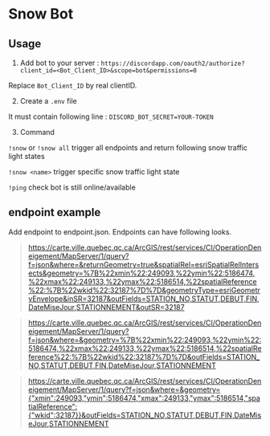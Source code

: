 # Snow Bot


## Usage

1. Add bot to your server : `https://discordapp.com/oauth2/authorize?client_id=<Bot_Client_ID>&scope=bot&permissions=0`

Replace `Bot_Client_ID` by real clientID.

2. Create a `.env` file

It must contain following line : `DISCORD_BOT_SECRET=YOUR-TOKEN`

3. Command

`!snow` or `!snow all` trigger all endpoints and return following snow traffic light states

`!snow <name>` trigger specific snow traffic light state

`!ping` check bot is still online/available


## endpoint example

Add endpoint to endpoint.json. Endpoints can have following looks.

> https://carte.ville.quebec.qc.ca/ArcGIS/rest/services/CI/OperationDeneigement/MapServer/1/query?f=json&where=&returnGeometry=true&spatialRel=esriSpatialRelIntersects&geometry=%7B%22xmin%22:249093,%22ymin%22:5186474,%22xmax%22:249133,%22ymax%22:5186514,%22spatialReference%22:%7B%22wkid%22:32187%7D%7D&geometryType=esriGeometryEnvelope&inSR=32187&outFields=STATION_NO,STATUT,DEBUT,FIN,DateMiseJour,STATIONNEMENT&outSR=32187


> https://carte.ville.quebec.qc.ca/ArcGIS/rest/services/CI/OperationDeneigement/MapServer/1/query?f=json&where=&geometry=%7B%22xmin%22:249093,%22ymin%22:5186474,%22xmax%22:249133,%22ymax%22:5186514,%22spatialReference%22:%7B%22wkid%22:32187%7D%7D&outFields=STATION_NO,STATUT,DEBUT,FIN,DateMiseJour,STATIONNEMENT

> https://carte.ville.quebec.qc.ca/ArcGIS/rest/services/CI/OperationDeneigement/MapServer/1/query?f=json&where=&geometry={"xmin":249093,"ymin":5186474,"xmax":249133,"ymax":5186514,"spatialReference":{"wkid":32187}}&outFields=STATION_NO,STATUT,DEBUT,FIN,DateMiseJour,STATIONNEMENT
